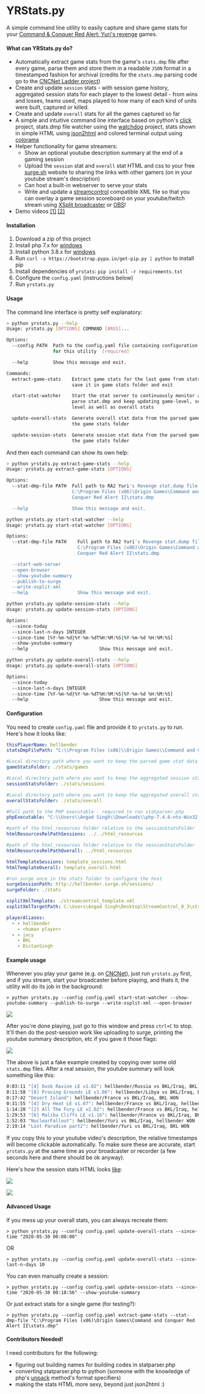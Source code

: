 # YRStats.py

A simple command line utility to easily capture and share game stats for your [Command & Conquer Red Alert: Yuri's revenge](https://en.wikipedia.org/wiki/Command_%26_Conquer:_Yuri%27s_Revenge) games.

#### What can YRStats.py do?

- Automatically extract game stats from the game's `stats.dmp` file after every game, parse them and store them in a readable `JSON` format in a timestamped fashion for archival (credits for the `stats.dmp` parsing code go to the [CNCNet Ladder project](https://github.com/CnCNet/cncnet-ladder-api))
- Create and update `session` stats - with session game history, aggregated session stats for each player to the lowest detail - from wins and losses, teams used, maps played to how many of each kind of units were built, captured or killed.
- Create and update `overall` stats for all the games captured so far
- A simple and intuitive command line interface based on python's [click](https://palletsprojects.com/p/click/) project, stats.dmp file watcher using the [watchdog](https://pythonhosted.org/watchdog/) project, stats shown in simple HTML using [json2html](https://github.com/softvar/json2html) and colored terminal output using [colorama](https://github.com/tartley/colorama)
- Helper functionality for game streamers:
  - Show an optional youtube description summary at the end of a gaming session
  - Upload the `session` stat and `overall` stat HTML and css to your free [surge.sh](http://surge.sh/) website to sharing the links with other gamers (on in your youtube stream's description)
  - Can host a built-in webserver to serve your stats
  - Write and update a [streamcontrol](http://farpnut.net/streamcontrol/) compatible XML file so that you can overlay a game session scoreboard on your youtube/twitch stream using [XSplit broadcaster](https://www.xsplit.com/broadcaster) or [OBS](https://obsproject.com/)!
- Demo videos [[1]](https://www.youtube.com/watch?v=vI2HIdtdUO4) [[2]](https://youtu.be/8v6yw01jzfU)

#### Installation

1. Download a zip of this project
2. Install php 7.x for [windows](https://windows.php.net/downloads/releases/php-7.4.6-nts-Win32-vc15-x64.zip)
3. Install python 3.8.x for [windows](https://www.python.org/ftp/python/3.8.3/python-3.8.3.exe)
4. Run `curl -s https://bootstrap.pypa.io/get-pip.py | python` to install pip
5. Install dependencies of `yrstats`: `pip install -r requirements.txt`
6. Configure the `config.yaml` (instructions below)
7. Run `yrstats.py`

#### Usage

The command line interface is pretty self explanatory:

```bash
> python yrstats.py --help
Usage: yrstats.py [OPTIONS] COMMAND [ARGS]...

Options:
  --config PATH  Path to the config.yaml file containing configuration params
                 for this utility  [required]

  --help         Show this message and exit.

Commands:
  extract-game-stats    Extract game stats for the last game from stats.dmp,
                        save it in game stats folder and exit

  start-stat-watcher    Start the stat server to continuously monitor and
                        parse stat.dmp and keep updating game-level, session-
                        level as well as overall stats

  update-overall-stats  Generate overall stat data from the parsed games in
                        the game stats folder

  update-session-stats  Generate session stat data from the parsed games in
                        the game stats folder
```

And then each command can show its own help:

```bash
> python yrstats.py extract-game-stats --help
Usage: yrstats.py extract-game-stats [OPTIONS]

Options:
  --stat-dmp-file PATH  Full path to RA2 Yuri's Revenge stat.dump file, e.g.
                        C:\Program Files (x86)\Origin Games\Command and
                        Conquer Red Alert II\stats.dmp

  --help                Show this message and exit.
```

```bash
python yrstats.py start-stat-watcher --help
Usage: yrstats.py start-stat-watcher [OPTIONS]

Options:
  --stat-dmp-file PATH    Full path to RA2 Yuri's Revenge stat.dump file, e.g.
                          C:\Program Files (x86)\Origin Games\Command and
                          Conquer Red Alert II\stats.dmp

  --start-web-server
  --open-browser
  --show-youtube-summary
  --publish-to-surge
  --write-xsplit-xml
  --help                  Show this message and exit.
```

```bash
python yrstats.py update-session-stats --help
Usage: yrstats.py update-session-stats [OPTIONS]

Options:
  --since-today
  --since-last-n-days INTEGER
  --since-time [%Y-%m-%d|%Y-%m-%dT%H:%M:%S|%Y-%m-%d %H:%M:%S]
  --show-youtube-summary
  --help                          Show this message and exit.
```

```bash
python yrstats.py update-overall-stats --help
Usage: yrstats.py update-overall-stats [OPTIONS]

Options:
  --since-today
  --since-last-n-days INTEGER
  --since-time [%Y-%m-%d|%Y-%m-%dT%H:%M:%S|%Y-%m-%d %H:%M:%S]
  --help                          Show this message and exit.
```

#### Configuration

You need to create `config.yaml` file and provide it to `yrstats.py` to run. Here's how it looks like:

```yaml
thisPlayerName: hellbender
statsDmpFilePath: "C:\\Program Files (x86)\\Origin Games\\Command and Conquer Red Alert II\\stats.dmp"

#Local directory path where you want to keep the parsed game stat data
gameStatsFolder: ./stats/games

#Local directory path where you want to keep the aggregated session stat data
sessionStatsFolder: ./stats/sessions

#Local directory path where you want to keep the aggregated overall stat data
overallStatsFolder: ./stats/overall

#Full path to the PHP executable - required to run statparser.php
phpExecutable: "C:\\Users\\Angad Singh\\Downloads\\php-7.4.6-nts-Win32-vc15-x64\\php.exe"

#path of the html_resources folder relative to the sessionStatsFolder
htmlResourcesRelPathSessions: ../../html_resources

#path of the html_resources folder relative to the sessionStatsFolder
htmlResourcesRelPathOverall: ../html_resources

htmlTemplateSessions: template_sessions.html
htmlTemplateOverall: template_overall.html

#run surge once in the stats folder to configure the host
surgeSessionPath: http://hellbender.surge.sh/sessions/
surgeFolder: ./stats

xsplitXmlTemplate: ./streamcontrol_template.xml
xsplitXmlTargetPath: C:\Users\Angad Singh\Desktop\StreamControl_0_3\streamcontrol.xml

playerAliases: 
  - - hellbender
    - <human player>
  - - jacy
    - BKL
    - DistanSingh
```

#### Example usage

Whenever you play your game (e.g. on [CNCNet](http://cncnet.org/)), just run `yrstats.py` first, and if you stream, start your broadcaster before playing, and thats it, the utility will do its job in the background:

`> python yrstats.py --config config.yaml start-stat-watcher --show-youtube-summary --publish-to-surge --write-xsplit-xml --open-browser`

![](example_usage.PNG)

After you're done playing, just go to this window and press `ctrl+C` to stop. It'll then do the post-session work like uploading to surge, printing the youtube summary description, etc if you gave it those flags:

![](example_usage2.PNG)

The above is just a fake example created by copying over some old `stats.dmp` files. After a real session, the youtube summary will look something like this:

```bash
0:03:11 "[4] Dusk Ravine LE v1.02": hellbender/Russia vs BKL/Iraq, BKL WON
0:11:58 "[8] Proving Grounds LE v1.06": hellbender/Libya vs BKL/Iraq, BKL WON
0:17:42 "Desert Island": hellbender/France vs BKL/Iraq, BKL WON
0:31:55 "[4] Dry Heat LE v1.07": hellbender/France vs BKL/Iraq, hellbender WON
1:14:20 "[2] All The Fury LE v2.02": hellbender/France vs BKL/Iraq, hellbender WON
1:29:53 "[6] Malibu Cliffs LE v1.16": hellbender/France vs BKL/Iraq, BKL WON
1:52:03 "NuclearFallout": hellbender/Yuri vs BKL/Iraq, hellbender WON
2:19:14 "Lost Paradise part2": hellbender/Yuri vs BKL/Iraq, BKL WON
```

If you copy this to your youtube video's description, the relative timestamps will become clickable automatically. To make sure these are accurate, start `yrstats.py` at the same time as your broadcaster or recorder (a few seconds here and there should be ok anyway).

Here's how the session stats HTML looks [like](http://hellbender.surge.sh/sessions/2020-05-30%2023-50-37/1590862837_session_stats):

![](example_usage3.PNG)

![](example_usage4.PNG)

#### Advanced Usage
If you mess up your overall stats, you can always recreate them:

`> python yrstats.py --config config.yaml update-overall-stats --since-time "2020-05-30 00:00:00"`

OR

`> python yrstats.py --config config.yaml update-overall-stats --since-last-n-days 10`

You can even manually create a session:

`> python yrstats.py --config config.yaml update-session-stats --since-time "2020-05-30 00:18:56" --show-youtube-summary`

Or just extract stats for a single game (for testing?):

`> python yrstats.py --config config.yaml extract-game-stats --stat-dmp-file "C:\Program Files (x86)\Origin Games\Command and Conquer Red Alert II\stats.dmp"`

#### Contributors Needed!
I need contributors for the following:
- figuring out building names for building codes in statparser.php
- converting statparser.php to python (someone with the knowledge of php's [unpack](https://www.php.net/manual/en/function.unpack.php) method's format specifiers)
- making the stats HTML more sexy, beyond just json2html :)
